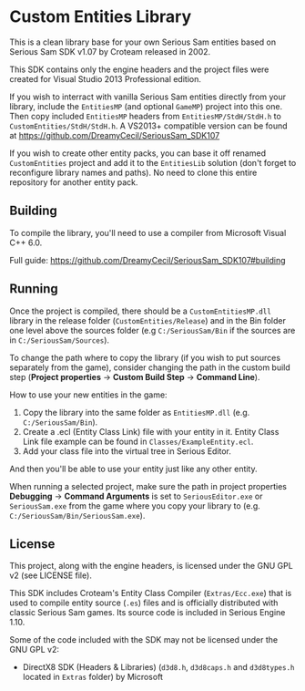 # Custom Entities Library
This is a clean library base for your own Serious Sam entities based on Serious Sam SDK v1.07 by Croteam released in 2002.

This SDK contains only the engine headers and the project files were created for Visual Studio 2013 Professional edition.

If you wish to interract with vanilla Serious Sam entities directly from your library, include the `EntitiesMP` (and optional `GameMP`) project into this one. Then copy included `EntitiesMP` headers from `EntitiesMP/StdH/StdH.h` to `CustomEntities/StdH/StdH.h`.
A VS2013+ compatible version can be found at https://github.com/DreamyCecil/SeriousSam_SDK107

If you wish to create other entity packs, you can base it off renamed `CustomEntities` project and add it to the `EntitiesLib` solution (don't forget to reconfigure library names and paths).
No need to clone this entire repository for another entity pack.

Building
--------

To compile the library, you'll need to use a compiler from Microsoft Visual C++ 6.0.

Full guide: https://github.com/DreamyCecil/SeriousSam_SDK107#building

Running
-------

Once the project is compiled, there should be a `CustomEntitiesMP.dll` library in the release folder (`CustomEntities/Release`) and in the Bin folder one level above the sources folder (e.g `C:/SeriousSam/Bin` if the sources are in `C:/SeriousSam/Sources`).

To change the path where to copy the library (if you wish to put sources separately from the game), consider changing the path in the custom build step (**Project properties** -> **Custom Build Step** -> **Command Line**).

How to use your new entities in the game:
1. Copy the library into the same folder as `EntitiesMP.dll` (e.g. `C:/SeriousSam/Bin`).
2. Create a .ecl (Entity Class Link) file with your entity in it. Entity Class Link file example can be found in `Classes/ExampleEntity.ecl`.
3. Add your class file into the virtual tree in Serious Editor.

And then you'll be able to use your entity just like any other entity.

When running a selected project, make sure the path in project properties **Debugging** -> **Command Arguments** is set to `SeriousEditor.exe` or `SeriousSam.exe` from the game where you copy your library to (e.g. `C:/SeriousSam/Bin/SeriousSam.exe`).

License
-------

This project, along with the engine headers, is licensed under the GNU GPL v2 (see LICENSE file).

This SDK includes Croteam's Entity Class Compiler (`Extras/Ecc.exe`) that is used to compile entity source (`.es`) files and is officially distributed with classic Serious Sam games. Its source code is included in Serious Engine 1.10.

Some of the code included with the SDK may not be licensed under the GNU GPL v2:

* DirectX8 SDK (Headers & Libraries) (`d3d8.h`, `d3d8caps.h` and `d3d8types.h` located in `Extras` folder) by Microsoft
